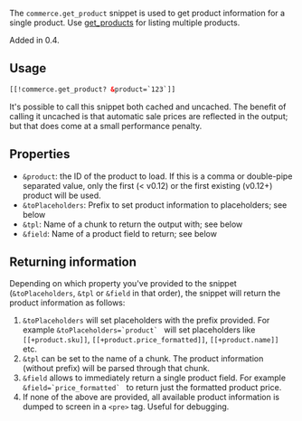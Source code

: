 The `commerce.get_product` snippet is used to get product information for a single product. Use [get_products](get_products) for listing multiple products. 

Added in 0.4.

## Usage

```` html
[[!commerce.get_product? &product=`123`]]
````

It's possible to call this snippet both cached and uncached. The benefit of calling it uncached is that automatic sale prices are reflected in the output; but that does come at a small performance penalty.

## Properties

- `&product`: the ID of the product to load. If this is a comma or double-pipe separated value, only the first (< v0.12) or the first existing (v0.12+) product will be used. 
- `&toPlaceholders`: Prefix to set product information to placeholders; see below
- `&tpl`: Name of a chunk to return the output with; see below
- `&field`: Name of a product field to return; see below

## Returning information

Depending on which property you've provided to the snippet (`&toPlaceholders`, `&tpl` or `&field` in that order), the snippet will return the product information as follows:

1. `&toPlaceholders` will set placeholders with the prefix provided. For example ```&toPlaceholders=`product` ``` will set placeholders like `[[+product.sku]]`, `[[+product.price_formatted]]`, `[[+product.name]]` etc.
2. `&tpl` can be set to the name of a chunk. The product information (without prefix) will be parsed through that chunk. 
3. `&field` allows to immediately return a single product field. For example ```&field=`price_formatted` ``` to return just the formatted product price.
4. If none of the above are provided, all available product information is dumped to screen in a `<pre>` tag. Useful for debugging. 
